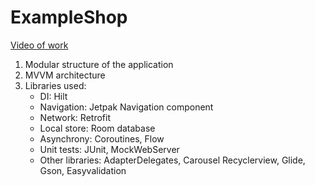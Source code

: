 # ExampleShop
[Video of work](https://drive.google.com/file/d/1ERaWqju0EVLkQCazREXk0bMmGUd2iEMs/view?usp=share_link)

1. Modular structure of the application
2. MVVM architecture
3. Libraries used:
   * DI: Hilt
   * Navigation: Jetpak Navigation component
   * Network: Retrofit
   * Local store: Room database
   * Asynchrony: Coroutines, Flow
   * Unit tests: JUnit, MockWebServer
   * Other libraries: AdapterDelegates, Carousel Recyclerview, Glide, Gson, Easyvalidation
